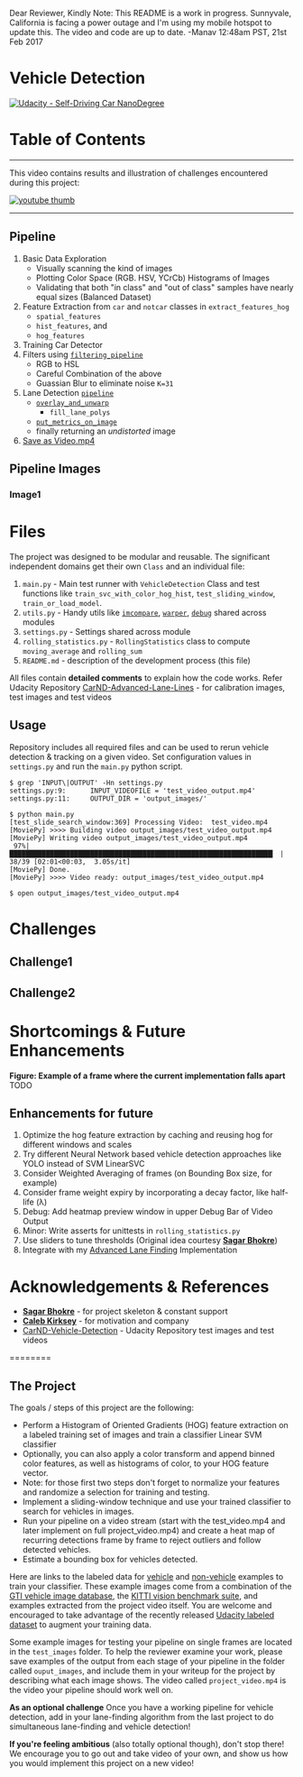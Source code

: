 Dear Reviewer, Kindly Note: This README is a work in progress. Sunnyvale, California is facing a power outage and I'm using my mobile hotspot to update this. The video and code are up to date.
-Manav
12:48am PST, 21st Feb 2017

# Vehicle Detection
[![Udacity - Self-Driving Car NanoDegree](https://s3.amazonaws.com/udacity-sdc/github/shield-carnd.svg)](http://www.udacity.com/drive)

Table of Contents
=================
---
This video contains results and illustration of challenges encountered during this project:

[![youtube thumb](https://cloud.githubusercontent.com/assets/2206789/22967459/670853b4-f31b-11e6-9eef-1493e728e7f9.jpg)](https://youtu.be/6lf099n2LkI)

---

## Pipeline
1. Basic Data Exploration
   * Visually scanning the kind of images
   * Plotting Color Space (RGB. HSV, YCrCb) Histograms of Images
   * Validating that both "in class" and "out of class" samples have nearly equal sizes (Balanced Dataset)
1. Feature Extraction from `car` and `notcar` classes in `extract_features_hog`
   * `spatial_features`
   * `hist_features`, and
   * `hog_features`
1. Training Car Detector
2. Filters using [`filtering_pipeline`](https://github.com/manavkataria/carnd-advanced-lane-detection/blob/master/main.py#L49-L86)
   * RGB to HSL
   * Careful Combination of the above
   * Guassian Blur to eliminate noise `K=31`
3. Lane Detection [`pipeline`](https://github.com/manavkataria/carnd-advanced-lane-detection/blob/master/lanes.py#L294)
   * [`overlay_and_unwarp`](https://github.com/manavkataria/carnd-advanced-lane-detection/blob/master/lanes.py#L238)
       * `fill_lane_polys`
   * [`put_metrics_on_image`](https://github.com/manavkataria/carnd-advanced-lane-detection/blob/master/lanes.py#L285)
   * finally returning an _undistorted_ image
4. [Save as Video.mp4  ](https://github.com/manavkataria/carnd-advanced-lane-detection/blob/master/main.py#L118)

## Pipeline Images

### Image1

# Files
The project was designed to be modular and reusable. The significant independent domains get their own `Class` and an individual file:
  1. `main.py` - Main test runner with `VehicleDetection` Class and test functions like `train_svc_with_color_hog_hist`, `test_sliding_window`, `train_or_load_model`.
  1. `utils.py` - Handy utils like [`imcompare`](https://github.com/manavkataria/carnd-advanced-lane-detection/blob/master/utils.py#L32),  [`warper`](https://github.com/manavkataria/carnd-advanced-lane-detection/blob/master/utils.py#L32), [`debug`](https://github.com/manavkataria/carnd-advanced-lane-detection/blob/master/utils.py#L14-L17) shared across modules
  1. `settings.py` - Settings shared across module
  1. `rolling_statistics.py` - `RollingStatistics` class to compute `moving_average` and `rolling_sum`
  1. `README.md` - description of the development process (this file)

All files contain **detailed comments** to explain how the code works. Refer Udacity Repository [CarND-Advanced-Lane-Lines](https://github.com/udacity/CarND-Advanced-Lane-Lines/) - for calibration images, test images and test videos

## Usage
Repository includes all required files and can be used to rerun vehicle detection & tracking on a given video. Set configuration values in `settings.py` and run the `main.py` python script.
```
$ grep 'INPUT\|OUTPUT' -Hn settings.py
settings.py:9:      INPUT_VIDEOFILE = 'test_video_output.mp4'
settings.py:11:     OUTPUT_DIR = 'output_images/'

$ python main.py
[test_slide_search_window:369] Processing Video:  test_video.mp4
[MoviePy] >>>> Building video output_images/test_video_output.mp4
[MoviePy] Writing video output_images/test_video_output.mp4
 97%|█████████████████████████████████████████████████████████████████▎ | 38/39 [02:01<00:03,  3.05s/it]
[MoviePy] Done.
[MoviePy] >>>> Video ready: output_images/test_video_output.mp4

$ open output_images/test_video_output.mp4
```

# Challenges

## Challenge1
## Challenge2

# Shortcomings & Future Enhancements

**Figure: Example of a frame where the current implementation falls apart**
TODO

## Enhancements for future
1. Optimize the hog feature extraction by caching and reusing hog for different windows and scales
1. Try different Neural Network based vehicle detection approaches like YOLO instead of SVM LinearSVC
1. Consider Weighted Averaging of frames (on Bounding Box size, for example)
1. Consider frame weight expiry by incorporating a decay factor, like half-life (λ)
1. Debug: Add heatmap preview window in upper Debug Bar of Video Output
1. Minor: Write asserts for unittests in `rolling_statistics.py`
1. Use sliders to tune thresholds (Original idea courtesy **[Sagar Bhokre](https://github.com/sagarbhokre)**)
1. Integrate with my [Advanced Lane Finding](https://github.com/manavkataria/carnd-advanced-lane-detection) Implementation

# Acknowledgements & References
* **[Sagar Bhokre](https://github.com/sagarbhokre)** - for project skeleton & constant support
* **[Caleb Kirksey](https://github.com/ckirksey3)** - for motivation and company
* [CarND-Vehicle-Detection](https://github.com/udacity/CarND-Vehicle-Detection) - Udacity Repository test images and test videos


========


The Project
---

The goals / steps of this project are the following:

* Perform a Histogram of Oriented Gradients (HOG) feature extraction on a labeled training set of images and train a classifier Linear SVM classifier
* Optionally, you can also apply a color transform and append binned color features, as well as histograms of color, to your HOG feature vector.
* Note: for those first two steps don't forget to normalize your features and randomize a selection for training and testing.
* Implement a sliding-window technique and use your trained classifier to search for vehicles in images.
* Run your pipeline on a video stream (start with the test_video.mp4 and later implement on full project_video.mp4) and create a heat map of recurring detections frame by frame to reject outliers and follow detected vehicles.
* Estimate a bounding box for vehicles detected.

Here are links to the labeled data for [vehicle](https://s3.amazonaws.com/udacity-sdc/Vehicle_Tracking/vehicles.zip) and [non-vehicle](https://s3.amazonaws.com/udacity-sdc/Vehicle_Tracking/non-vehicles.zip) examples to train your classifier.  These example images come from a combination of the [GTI vehicle image database](http://www.gti.ssr.upm.es/data/Vehicle_database.html), the [KITTI vision benchmark suite](http://www.cvlibs.net/datasets/kitti/), and examples extracted from the project video itself.   You are welcome and encouraged to take advantage of the recently released [Udacity labeled dataset](https://github.com/udacity/self-driving-car/tree/master/annotations) to augment your training data.  

Some example images for testing your pipeline on single frames are located in the `test_images` folder.  To help the reviewer examine your work, please save examples of the output from each stage of your pipeline in the folder called `ouput_images`, and include them in your writeup for the project by describing what each image shows.    The video called `project_video.mp4` is the video your pipeline should work well on.  

**As an optional challenge** Once you have a working pipeline for vehicle detection, add in your lane-finding algorithm from the last project to do simultaneous lane-finding and vehicle detection!

**If you're feeling ambitious** (also totally optional though), don't stop there!  We encourage you to go out and take video of your own, and show us how you would implement this project on a new video!
